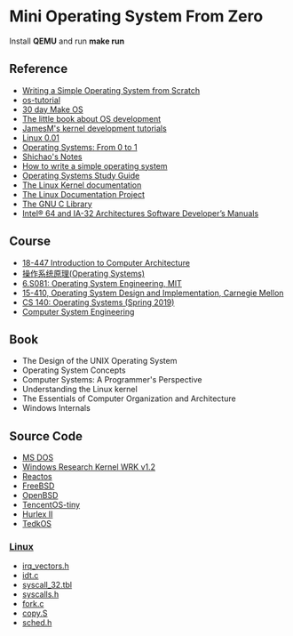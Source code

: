 # Mini Operating System From Zero

Install **QEMU** and run **make run**

## Reference

* [Writing a Simple Operating System from Scratch](http://www.cs.bham.ac.uk/~exr/lectures/opsys/10_11/lectures/os-dev.pdf)
* [os-tutorial](https://github.com/cfenollosa/os-tutorial)
* [30 day Make OS](https://github.com/yourtion/30dayMakeOS)
* [The little book about OS development](https://littleosbook.github.io/)
* [JamesM's kernel development tutorials](http://www.jamesmolloy.co.uk/tutorial_html/index.html)
* [Linux 0.01](https://mirrors.edge.kernel.org/pub/linux/kernel/Historic/)
* [Operating Systems: From 0 to 1](https://tuhdo.github.io/os01/)
* [Shichao's Notes](https://notes.shichao.io)
* [How to write a simple operating system](http://mikeos.sourceforge.net/write-your-own-os.html)
* [Operating Systems Study Guide](http://faculty.salina.k-state.edu/tim/ossg)
* [The Linux Kernel documentation](https://www.kernel.org/doc/html/latest/)
* [The Linux Documentation Project](https://www.tldp.org)
* [The GNU C Library](https://www.gnu.org/software/libc/manual/html_node)
* [Intel® 64 and IA-32 Architectures Software Developer’s Manuals](https://software.intel.com/en-us/articles/intel-sdm)

## Course

* [18-447 Introduction to Computer Architecture](https://www.ece.cmu.edu/~ece447/)
* [操作系统原理(Operating Systems)](https://www.coursera.org/learn/os-pku)
* [6.S081: Operating System Engineering, MIT](https://pdos.csail.mit.edu/6.828/)
* [15-410, Operating System Design and Implementation, Carnegie Mellon](https://www.cs.cmu.edu/~410/)
* [CS 140: Operating Systems (Spring 2019)](http://web.stanford.edu/~ouster/cgi-bin/cs140-spring19/index.php)
* [Computer System Engineering](https://ocw.mit.edu/courses/electrical-engineering-and-computer-science/6-033-computer-system-engineering-spring-2018/)

## Book

* The Design of the UNIX Operating System
* Operating System Concepts
* Computer Systems: A Programmer's Perspective
* Understanding the Linux kernel
* The Essentials of Computer Organization and Architecture
* Windows Internals

## Source Code

* [MS DOS](https://github.com/microsoft/MS-DOS)
* [Windows Research Kernel WRK v1.2](http://gate.upm.ro/os/LABs/Windows_OS_Internals_Curriculum_Resource_Kit-ACADEMIC/WindowsResearchKernel-WRK/)
* [Reactos](https://github.com/reactos/reactos)
* [FreeBSD](https://github.com/freebsd/freebsd)
* [OpenBSD](https://www.openbsd.org/)
* [TencentOS-tiny](https://github.com/Tencent/TencentOS-tiny)
* [Hurlex II](https://github.com/hurley25/Hurlex-II)
* [TedkOS](https://github.com/TakefiveInteractive/TedkOS)

### [Linux](https://github.com/torvalds/linux)

* [irq_vectors.h](https://github.com/torvalds/linux/blob/master/arch/x86/include/asm/irq_vectors.h)
* [idt.c](https://github.com/torvalds/linux/blob/master/arch/x86/kernel/idt.c)
* [syscall_32.tbl](https://github.com/torvalds/linux/blob/master/arch/x86/entry/syscalls/syscall_32.tbl)
* [syscalls.h](https://github.com/torvalds/linux/blob/master/include/linux/syscalls.h)
* [fork.c](https://github.com/torvalds/linux/blob/master/kernel/fork.c)
* [copy.S](https://github.com/torvalds/linux/blob/master/arch/x86/boot/copy.S)
* [sched.h](https://github.com/torvalds/linux/blob/master/include/linux/sched.h)
